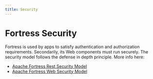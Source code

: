 ```yaml
---
title: Security
---
```


# Fortress Security

Fortress is used by apps to satisfy authentication and authorization requirements.
Secondarily, its Web components must run securely. The security model follows the defense in depth principle.
More info here:

- [Apache Fortress Rest Security Model](https://github.com/apache/directory-fortress-enmasse/blob/master/README-SECURITY-MODEL.md)
- [Apache Fortress Web Security Model](https://github.com/apache/directory-fortress-commander/blob/master/README-SECURITY-MODEL.md)
